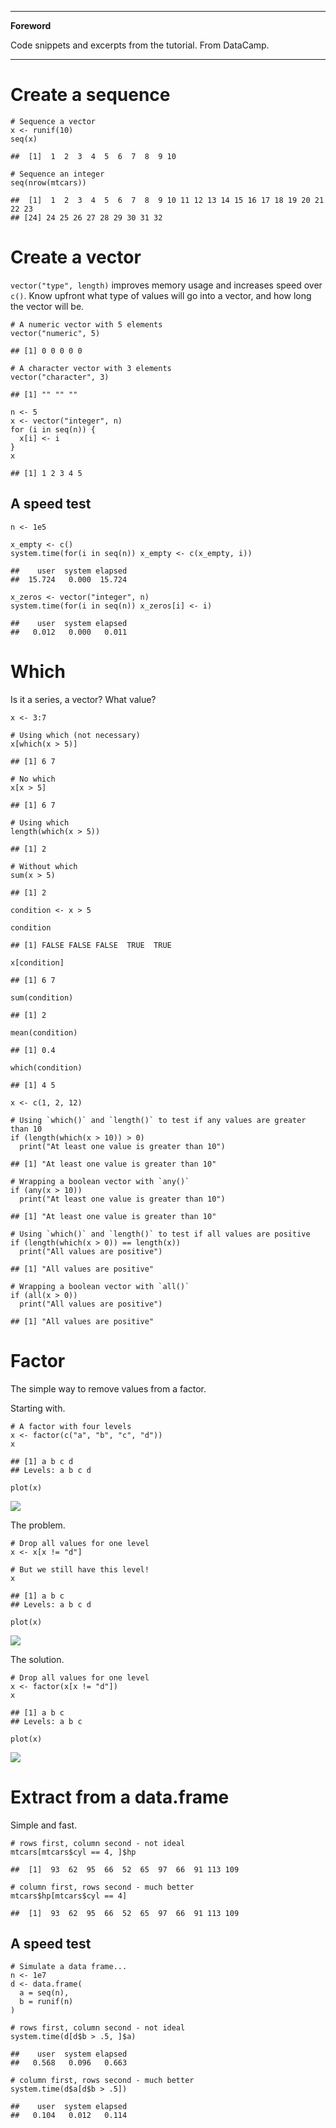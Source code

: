 <!-- -->
------------------------------------------------------------------------

**Foreword**

Code snippets and excerpts from the tutorial. From DataCamp.

------------------------------------------------------------------------

Create a sequence
=================

    # Sequence a vector
    x <- runif(10)
    seq(x)

    ##  [1]  1  2  3  4  5  6  7  8  9 10

    # Sequence an integer
    seq(nrow(mtcars))

    ##  [1]  1  2  3  4  5  6  7  8  9 10 11 12 13 14 15 16 17 18 19 20 21 22 23
    ## [24] 24 25 26 27 28 29 30 31 32

Create a vector
===============

`vector("type", length)` improves memory usage and increases speed over
`c()`. Know upfront what type of values will go into a vector, and how
long the vector will be.

    # A numeric vector with 5 elements
    vector("numeric", 5)

    ## [1] 0 0 0 0 0

    # A character vector with 3 elements
    vector("character", 3)

    ## [1] "" "" ""

    n <- 5
    x <- vector("integer", n)
    for (i in seq(n)) {
      x[i] <- i
    }
    x

    ## [1] 1 2 3 4 5

A speed test
------------

    n <- 1e5

    x_empty <- c()
    system.time(for(i in seq(n)) x_empty <- c(x_empty, i))

    ##    user  system elapsed 
    ##  15.724   0.000  15.724

    x_zeros <- vector("integer", n)
    system.time(for(i in seq(n)) x_zeros[i] <- i)

    ##    user  system elapsed 
    ##   0.012   0.000   0.011

Which
=====

Is it a series, a vector? What value?

    x <- 3:7

    # Using which (not necessary)
    x[which(x > 5)]

    ## [1] 6 7

    # No which
    x[x > 5]

    ## [1] 6 7

    # Using which
    length(which(x > 5))

    ## [1] 2

    # Without which
    sum(x > 5)

    ## [1] 2

    condition <- x > 5

    condition

    ## [1] FALSE FALSE FALSE  TRUE  TRUE

    x[condition]

    ## [1] 6 7

    sum(condition)

    ## [1] 2

    mean(condition)

    ## [1] 0.4

    which(condition)

    ## [1] 4 5

    x <- c(1, 2, 12)

    # Using `which()` and `length()` to test if any values are greater than 10
    if (length(which(x > 10)) > 0)
      print("At least one value is greater than 10")

    ## [1] "At least one value is greater than 10"

    # Wrapping a boolean vector with `any()`
    if (any(x > 10))
      print("At least one value is greater than 10")

    ## [1] "At least one value is greater than 10"

    # Using `which()` and `length()` to test if all values are positive
    if (length(which(x > 0)) == length(x))
      print("All values are positive")

    ## [1] "All values are positive"

    # Wrapping a boolean vector with `all()`
    if (all(x > 0))
      print("All values are positive")

    ## [1] "All values are positive"

Factor
======

The simple way to remove values from a factor.

Starting with.

    # A factor with four levels
    x <- factor(c("a", "b", "c", "d"))
    x

    ## [1] a b c d
    ## Levels: a b c d

    plot(x)

![](img/Improved_code_files/unnamed-chunk-14-1.png)

The problem.

    # Drop all values for one level
    x <- x[x != "d"]

    # But we still have this level!
    x

    ## [1] a b c
    ## Levels: a b c d

    plot(x)

![](img/Improved_code_files/unnamed-chunk-15-1.png)

The solution.

    # Drop all values for one level
    x <- factor(x[x != "d"])
    x

    ## [1] a b c
    ## Levels: a b c

    plot(x)

![](img/Improved_code_files/unnamed-chunk-16-1.png)

Extract from a data.frame
=========================

Simple and fast.

    # rows first, column second - not ideal
    mtcars[mtcars$cyl == 4, ]$hp

    ##  [1]  93  62  95  66  52  65  97  66  91 113 109

    # column first, rows second - much better
    mtcars$hp[mtcars$cyl == 4]

    ##  [1]  93  62  95  66  52  65  97  66  91 113 109

A speed test
------------

    # Simulate a data frame...
    n <- 1e7
    d <- data.frame(
      a = seq(n),
      b = runif(n)
    )

    # rows first, column second - not ideal
    system.time(d[d$b > .5, ]$a)

    ##    user  system elapsed 
    ##   0.568   0.096   0.663

    # column first, rows second - much better
    system.time(d$a[d$b > .5])

    ##    user  system elapsed 
    ##   0.104   0.012   0.114
